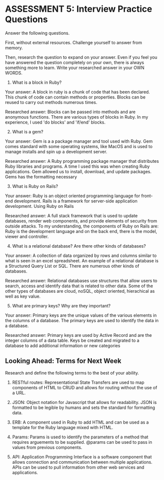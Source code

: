 # ASSESSMENT 5: Interview Practice Questions
Answer the following questions.

First, without external resources. Challenge yourself to answer from memory.

Then, research the question to expand on your answer. Even if you feel you have answered the question completely on your own, there is always something more to learn. Write your researched answer in your OWN WORDS.

1. What is a block in Ruby?

  Your answer: A block in ruby is a chunk of code that has been declared. This chunk of code can contain methods or properties. Blocks can be reused to carry out methods numerous times.

  Researched answer: Blocks can be passed into methods and are anonymous functions. There are various types of blocks in Ruby. In my experience, I used 'do blocks' and 'if/end' blocks.

2. What is a gem?

  Your answer: Gem is a a package manager and tool used with Ruby. Gem comes standard with some operating systems, like MacOS and is used to manage installs and spin up a development server.

  Researched answer: A Ruby programming package manager that distributes Ruby libraries and programs. A time I used this was when creating Ruby applications. Gem allowed us to install, download, and update packages. Gems has the formatting necessary
  
  3. What is Ruby on Rails?

  Your answer: Ruby is an object oriented programming language for front-end development. Rails is a framework for server-side application development. Using Ruby on Rails  

  Researched answer: A full stack framework that is used to update databases, render web components, and provide elements of security from outside attacks. To my understanding, the components of Ruby on Rails are: Ruby is the development language and on the back end, there is the model, viewer and controller.

4. What is a relational database? Are there other kinds of databases?

  Your answer: A collection of data organized by rows and columns similar to what is seen in an excel spreadsheet. An example of a relational database is a Structured Query List or SQL. There are numerous other kinds of databases.

   Researched answer: Relational databases use structures that allow users to search, access and identify data that is related to other data. Some of the other types of databases are cloud, noSQL, object oriented, hierachical as well as key value.

5. What are primary keys? Why are they important?

  Your answer: Primary keys are the unique values of the various elements in the columns of a database. The primary keys are used to identify the data in a database.

  Researched answer: Primary keys are used by Active Record and are the integer columns of a data table. Keys be created and migrated to a database to add additional information or new categories 

## Looking Ahead: Terms for Next Week
Research and define the following terms to the best of your ability.

1. RESTful routes: Representational State Transfers are used to map components of HTML to CRUD and allows for routing without the use of a URL.

2. JSON: Object notation for Javascript that allows for readability. JSON is formatted to be legible by humans and sets the standard for formatting data.

3. ERB: A component used in Ruby to add HTML and can be used as a template for the Ruby language mixed with HTML.

4. Params: Params is used to identify the parameters of a method that requires arguements to be supplied. @params can be used to pass in values from previous components.

5. API: Application Programming Interface is a software component that allows connection and communication between multiple applications. APIs can be used to pull information from other web services and applications.